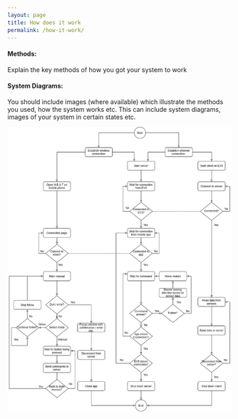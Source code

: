 ```yaml
---
layout: page
title: How does it work
permalink: /how-it-work/
---
```


#### Methods: 
  Explain the key methods of how you got your system to work

#### System Diagrams: 
  You should include images (where available) which illustrate the methods you used, how the system works etc. This can include system diagrams, images of your system in certain states etc.
  
  ![state-diagram](/images/state_diagram.png)
